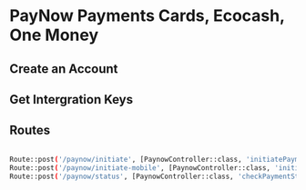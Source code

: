 # PayNow Payments Cards, Ecocash, One Money

## Create an Account

## Get Intergration Keys

## Routes

```bash

Route::post('/paynow/initiate', [PaynowController::class, 'initiatePayment']);
Route::post('/paynow/initiate-mobile', [PaynowController::class, 'initiateMobilePayment']);
Route::post('/paynow/status', [PaynowController::class, 'checkPaymentStatus']);

```